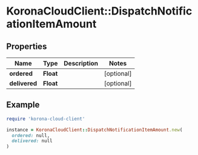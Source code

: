 # KoronaCloudClient::DispatchNotificationItemAmount

## Properties

| Name | Type | Description | Notes |
| ---- | ---- | ----------- | ----- |
| **ordered** | **Float** |  | [optional] |
| **delivered** | **Float** |  | [optional] |

## Example

```ruby
require 'korona-cloud-client'

instance = KoronaCloudClient::DispatchNotificationItemAmount.new(
  ordered: null,
  delivered: null
)
```

